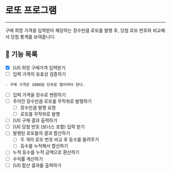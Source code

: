 # 로또 프로그램
***
구매 희망 가격을 입력받아 해당하는 장수만큼 로또를 발행 후, 
당첨 로또 번호와 비교해서 당첨 통계를 보여줍니다.

## 🚀 기능 목록

- [X] [UI] 희망 구매가격 입력받기
- [ ] 입력 가격의 유효성 검증하기
```
- 구매 가격은 1000원 단위로 떨어져야 한다.
```
- [ ] 입력 가격을 장수로 변환하기
- [ ] 주어진 장수만큼 로또를 무작위로 발행하기
  - [ ] 장수만큼 발행 요청
  - [ ] 로또를 무작위로 발행
- [ ] [UI] 구매 결과 출력하기
- [ ] [UI] 당첨 번호 (보너스 포함) 입력 받기
- [ ] 발행된 로또들의 결과 합산하기
  - [ ] 두 개의 로또 번호 비교 후 등수를 돌려주기
  - [ ] 등수를 누적해서 합산하기
- [ ] 누적 등수를 누적 금액으로 환산하기
- [ ] 수익률 계산하기
- [ ] [UI] 합산 결과를 출력하기